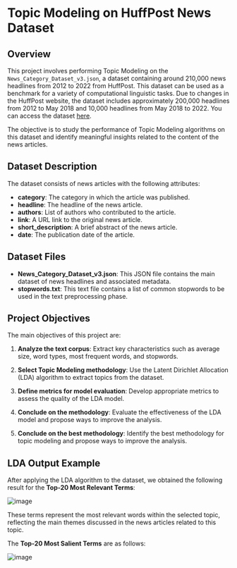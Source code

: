 # Topic Modeling on HuffPost News Dataset

## Overview

This project involves performing Topic Modeling on the `News_Category_Dataset_v3.json`, a dataset containing around 210,000 news headlines from 2012 to 2022 from HuffPost. This dataset can be used as a benchmark for a variety of computational linguistic tasks. Due to changes in the HuffPost website, the dataset includes approximately 200,000 headlines from 2012 to May 2018 and 10,000 headlines from May 2018 to 2022. You can access the dataset [here](https://www.kaggle.com/datasets/rmisra/news-category-dataset).


The objective is to study the performance of Topic Modeling algorithms on this dataset and identify meaningful insights related to the content of the news articles.

## Dataset Description

The dataset consists of news articles with the following attributes:

- **category**: The category in which the article was published.
- **headline**: The headline of the news article.
- **authors**: List of authors who contributed to the article.
- **link**: A URL link to the original news article.
- **short_description**: A brief abstract of the news article.
- **date**: The publication date of the article.

## Dataset Files

- **News_Category_Dataset_v3.json**: This JSON file contains the main dataset of news headlines and associated metadata.
- **stopwords.txt**: This text file contains a list of common stopwords to be used in the text preprocessing phase.

## Project Objectives

The main objectives of this project are:

1. **Analyze the text corpus**: Extract key characteristics such as average size, word types, most frequent words, and stopwords.

2. **Select Topic Modeling methodology**: Use the Latent Dirichlet Allocation (LDA) algorithm to extract topics from the dataset.

3. **Define metrics for model evaluation**: Develop appropriate metrics to assess the quality of the LDA model.

4. **Conclude on the methodology**: Evaluate the effectiveness of the LDA model and propose ways to improve the analysis.

5. **Conclude on the best methodology**: Identify the best methodology for topic modeling and propose ways to improve the analysis.

## LDA Output Example

After applying the LDA algorithm to the dataset, we obtained the following result for the **Top-20 Most Relevant Terms**:

![image](https://github.com/user-attachments/assets/5f9d2636-7485-44b5-b390-3ed0acc044ad)

These terms represent the most relevant words within the selected topic, reflecting the main themes discussed in the news articles related to this topic.

The **Top-20 Most Salient Terms** are as follows:

![image](https://github.com/user-attachments/assets/37cbe7a2-9e28-4c11-aa50-c0dfd8c7a466)

